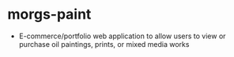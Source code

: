 # morgs-paint

* E-commerce/portfolio web application to allow users to view or purchase oil paintings, prints, or mixed media works 
